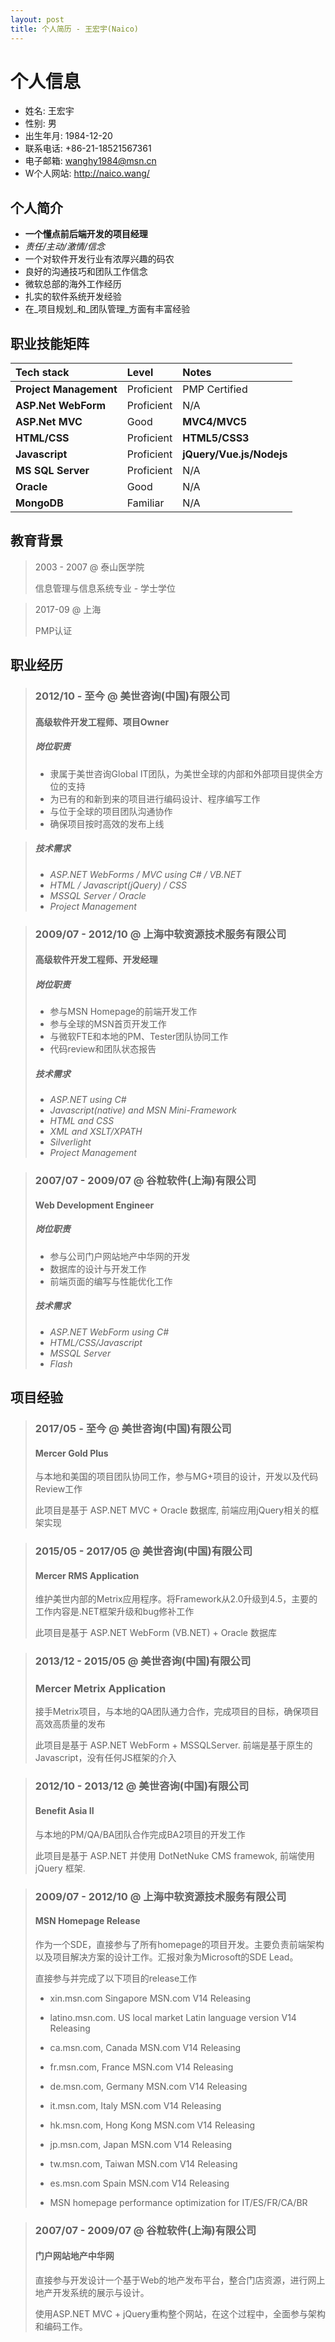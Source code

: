 ```yaml
---
layout: post
title: 个人简历 - 王宏宇(Naico)
---
```

# 个人信息

* 姓名: 王宏宇
* 性别: 男
* 出生年月: 1984-12-20
* 联系电话: +86-21-18521567361
* 电子邮箱: <wanghy1984@msn.cn>
* W个人网站: <http://naico.wang/>

## 个人简介

* **一个懂点前后端开发的项目经理**
* _责任/主动/激情/信念_
* 一个对软件开发行业有浓厚兴趣的码农
* 良好的沟通技巧和团队工作信念
* 微软总部的海外工作经历
* 扎实的软件系统开发经验
* 在_项目规划_和_团队管理_方面有丰富经验

## 职业技能矩阵

| Tech stack             | Level         | Notes                    |
|:-----------------------|:--------------|:-------------------------|
| **Project Management** | Proficient    | PMP Certified            |
| **ASP.Net WebForm**    | Proficient    | N/A                      |
| **ASP.Net MVC**        | Good          | **MVC4/MVC5**            |
| **HTML/CSS**           | Proficient    | **HTML5/CSS3**           |
| **Javascript**         | Proficient    | **jQuery/Vue.js/Nodejs** |
| **MS SQL Server**      | Proficient    | N/A                      |
| **Oracle**             | Good          | N/A                      |
| **MongoDB**            | Familiar      | N/A                      |

## 教育背景

> 2003 - 2007 @ 泰山医学院
>
> 信息管理与信息系统专业 - 学士学位

> 2017-09 @ 上海
>
> PMP认证

## 职业经历

> ### 2012/10 - 至今  @ 美世咨询(中国)有限公司
>
> #### 高级软件开发工程师、项目Owner
>
> ##### 岗位职责
>
> * 隶属于美世咨询Global IT团队，为美世全球的内部和外部项目提供全方位的支持
> * 为已有的和新到来的项目进行编码设计、程序编写工作
> * 与位于全球的项目团队沟通协作
> * 确保项目按时高效的发布上线

>
> ##### 技术需求
>
> * _ASP.NET WebForms / MVC using C# / VB.NET_
> * _HTML / Javascript(jQuery) / CSS_
> * _MSSQL Server / Oracle_
> * _Project Management_

> ### 2009/07 - 2012/10 @ 上海中软资源技术服务有限公司
>
> #### 高级软件开发工程师、开发经理
>
> ##### 岗位职责
>
> * 参与MSN Homepage的前端开发工作
> * 参与全球的MSN首页开发工作
> * 与微软FTE和本地的PM、Tester团队协同工作
> * 代码review和团队状态报告
>
> ##### 技术需求
> * _ASP.NET using C#_
> * _Javascript(native) and MSN Mini-Framework_
> * _HTML and CSS_
> * _XML and XSLT/XPATH_
> * _Silverlight_
> * _Project Management_

> ### 2007/07 - 2009/07 @ 谷粒软件(上海)有限公司
>
> #### Web Development Engineer
>
> ##### 岗位职责
>
> * 参与公司门户网站地产中华网的开发
> * 数据库的设计与开发工作
> * 前端页面的编写与性能优化工作
>
> ##### 技术需求
>
> * _ASP.NET WebForm using C#_
> * _HTML/CSS/Javascript_
> * _MSSQL Server_
> * _Flash_

## 项目经验

> ### 2017/05 - 至今  @ 美世咨询(中国)有限公司
>
> #### Mercer Gold Plus
>
> 与本地和美国的项目团队协同工作，参与MG+项目的设计，开发以及代码Review工作
>
> 此项目是基于 ASP.NET MVC + Oracle 数据库, 前端应用jQuery相关的框架实现

> ### 2015/05 - 2017/05 @ 美世咨询(中国)有限公司
>
> #### Mercer RMS Application
>
> 维护美世内部的Metrix应用程序。将Framework从2.0升级到4.5，主要的工作内容是.NET框架升级和bug修补工作
>
> 此项目是基于 ASP.NET WebForm (VB.NET) + Oracle 数据库

> ### 2013/12 - 2015/05 @ 美世咨询(中国)有限公司
>
> ### Mercer Metrix Application
>
> 接手Metrix项目，与本地的QA团队通力合作，完成项目的目标，确保项目高效高质量的发布
>
> 此项目是基于 ASP.NET WebForm + MSSQLServer. 前端是基于原生的Javascript，没有任何JS框架的介入

> ### 2012/10 - 2013/12 @ 美世咨询(中国)有限公司
>
> #### Benefit Asia II
> 
> 与本地的PM/QA/BA团队合作完成BA2项目的开发工作
>
> 此项目是基于 ASP.NET 并使用 DotNetNuke CMS framewok, 前端使用 jQuery 框架.

> ### 2009/07 - 2012/10 @ 上海中软资源技术服务有限公司
>
> #### MSN Homepage Release
>
> 作为一个SDE，直接参与了所有homepage的项目开发。主要负责前端架构以及项目解决方案的设计工作。汇报对象为Microsoft的SDE Lead。
>
> 直接参与并完成了以下项目的release工作
>
> * xin.msn.com Singapore MSN.com V14 Releasing
>
> * latino.msn.com. US local market Latin language version V14 Releasing
>
> * ca.msn.com, Canada MSN.com V14 Releasing
>
> * fr.msn.com, France MSN.com V14 Releasing
>
> * de.msn.com, Germany MSN.com V14 Releasing
>
> * it.msn.com, Italy MSN.com V14 Releasing
>
> * hk.msn.com, Hong Kong MSN.com V14 Releasing
>
> * jp.msn.com, Japan MSN.com V14 Releasing
>
> * tw.msn.com, Taiwan MSN.com V14 Releasing
>
> * es.msn.com Spain MSN.com V14 Releasing
>
> * MSN homepage performance optimization for IT/ES/FR/CA/BR


> ### 2007/07 - 2009/07 @ 谷粒软件(上海)有限公司
>
> #### 门户网站地产中华网
>
> 直接参与开发设计一个基于Web的地产发布平台，整合门店资源，进行网上地产开发系统的展示与设计。
>
> 使用ASP.NET MVC + jQuery重构整个网站，在这个过程中，全面参与架构和编码工作。
